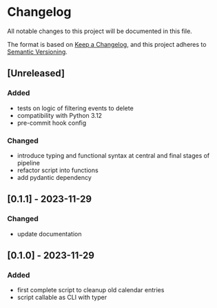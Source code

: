 # Changelog

All notable changes to this project will be documented in this file.

The format is based on [Keep a Changelog](https://keepachangelog.com/en/1.0.0/),
and this project adheres to [Semantic Versioning](https://semver.org/spec/v2.0.0.html).

## [Unreleased]

### Added

- tests on logic of filtering events to delete
- compatibility with Python 3.12
- pre-commit hook config

### Changed

- introduce typing and functional syntax at central and final stages of pipeline
- refactor script into functions
- add pydantic dependency

## [0.1.1] - 2023-11-29

### Changed

- update documentation

## [0.1.0] - 2023-11-29

### Added

- first complete script to cleanup old calendar entries
- script callable as CLI with typer
